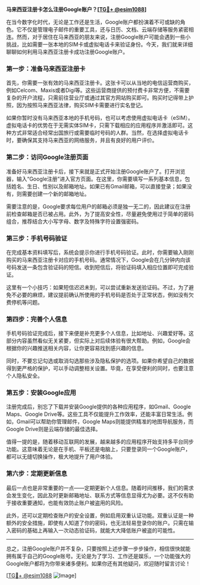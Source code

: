 **马来西亚注册卡怎么注册Google账户？[[TG💪+ @esim1088](https://t.me/s/esim1088)]**

在当今数字化时代，无论是工作还是生活，Google账户都扮演着不可或缺的角色。它不仅是管理电子邮件的重要工具，还与日历、文档、云端存储等服务紧密相连。然而，对于居住在马来西亚的朋友来说，注册Google账户可能会遇到一些小挑战，比如需要一张本地的SIM卡或虚拟电话卡来验证身份。今天，我们就来详细聊聊如何利用马来西亚注册卡成功注册Google账户。

### **第一步：准备马来西亚注册卡**

首先，你需要一张有效的马来西亚注册卡。这张卡可以从当地的电信运营商购买，例如Celcom、Maxis或者Digi等。这些运营商提供的预付费卡非常方便，不需要复杂的开户流程，只需前往营业厅或通过其官方网站购买即可。购买时记得带上护照，因为按照马来西亚法律，购买SIM卡需要进行实名登记。

如果你暂时没有马来西亚本地的手机号码，也可以考虑使用虚拟电话卡（eSIM）。虚拟电话卡的优势在于无需实体SIM卡，只需下载相应的应用程序并激活即可。这种方式非常适合经常出国旅行或需要临时号码的人群。当然，在选择虚拟电话卡时，要确保其支持马来西亚的网络服务，并且有良好的用户评价。

### **第二步：访问Google注册页面**

准备好马来西亚注册卡后，接下来就是正式开始注册Google账户了。打开浏览器，输入“Google注册”进入官方页面。在这里，你需要填写一系列基本信息，包括姓名、生日、性别以及邮箱地址。如果已有Gmail邮箱，可以直接登录；如果没有，则需要创建一个新的邮箱地址。

需要注意的是，Google要求每位用户的邮箱必须是独一无二的，因此建议在注册前检查邮箱是否已被占用。此外，为了提高安全性，尽量避免使用过于简单的密码组合，推荐结合大小写字母、数字及特殊字符设置强密码。

### **第三步：手机号码验证**

在完成基本资料填写后，系统会提示你进行手机号码验证。此时，你需要输入刚刚购买的马来西亚注册卡对应的手机号码。通常情况下，Google会在几分钟内向该号码发送一条包含验证码的短信。收到短信后，将验证码填入相应位置即可完成验证。

这里有一个小技巧：如果短信迟迟未到，可以尝试重新发送验证码。不过，为了避免不必要的麻烦，建议提前确认所使用的手机号码是否处于正常状态，例如没有欠费停机等问题。

### **第四步：完善个人信息**

手机号码验证完成后，接下来便是补充更多个人信息，比如地址、兴趣爱好等。这部分内容虽然看似无关紧要，但实际上对后续体验有很大帮助。例如，Google会根据你的兴趣推送相关内容，让你更容易找到感兴趣的信息。

同时，不要忘记勾选或取消勾选那些涉及隐私保护的选项。如果你希望自己的数据得到更严格的保护，可以手动调整相关设置。毕竟，在享受便利的同时，也要注意个人隐私安全。

### **第五步：安装Google应用**

注册完成后，别忘了下载并安装Google提供的各种应用程序，如Gmail、Google Maps、Google Drive等。这些工具不仅能提升工作效率，还能丰富日常生活。例如，Gmail可以帮助你管理邮件，Google Maps则能提供精准的地图导航服务，而Google Drive则是云端存储的最佳选择。

值得一提的是，随着移动互联网的发展，越来越多的应用程序开始支持多平台同步功能。这意味着无论是在手机、平板还是电脑上，只要登录同一个Google账户，都可以无缝切换操作，极大地提升了用户体验。

### **第六步：定期更新信息**

最后一点也是非常重要的一点——定期更新个人信息。随着时间推移，我们的需求会发生变化，因此及时更新邮箱地址、联系方式等信息显得尤为必要。这不仅有助于接收重要通知，也能有效防止账户被盗用的风险。

此外，还可以定期检查账户的安全设置，例如启用双重认证功能。双重认证是一种额外的安全措施，即使有人知道了你的密码，也无法轻易登录你的账户。只需在输入密码的基础上再输入一次动态验证码，就能大大降低账户被盗的可能性。

---

总之，注册Google账户并不复杂，只要按照上述步骤一步步操作，相信很快就能拥有属于自己的Google账号。无论是为了学习、工作还是娱乐，一个功能强大的Google账户都将为你带来诸多便利。如果你还有其他疑问，欢迎随时留言讨论！

[[TG💪+ @esim1088](https://t.me/s/esim1088) ![Image](https://i.postimg.cc/4NQfJmqS/Snipaste-2025-05-13-00-14-12.png)]